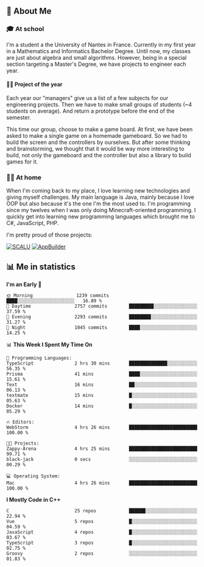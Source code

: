 ## 👀 About Me

### 🎓 At school

I'm a student a the University of Nantes in France. Currently in my first year in a Mathematics and Informatics Bachelor Degree. Until now, my classes are just about algebra and small algorithms. However, being in a special section targeting a Master's Degree, we have projects to engineer each year. 

#### 🔧🔬 Project of the year

Each year our "managers" give us a list of a few subjects for our engineering projects. Then we have to make small groups of students (~4 students on average). And return a prototype before the end of the semester.

This time our group, choose to make a game board. At first, we have been asked to make a single game on a homemade gameboard. So we had to build the screen and the controllers by ourselves. 
But after some thinking and brainstorming, we thought that it would be way more interesting to build, not only the gameboard and the controller but also a library to build games for it.

### 👨‍💻 At home

When I'm coming back to my place, I love learning new technologies and giving myself challenges. My main language is Java, mainly because I love OOP but also because it's the one I'm the most used to. I'm programming since my twelves when I was only doing Minecraft-oriented programming.  I quickly get into learning new programming languages which brought me to C#, JavaScript, PHP. 

I'm pretty proud of those projects:

[![SCALU](https://github-readme-stats.vercel.app/api/pin?username=renardfute&repo=SCALU)](https://github.com/renardfute/scalu)
[![AppBuilder](https://github-readme-stats.vercel.app/api/pin?username=pulsedev2&repo=AppBuilder)](https://github.com/pulsedev2/AppBuilder)

## 📊 Me in statistics
<!--START_SECTION:waka-->
**I'm an Early 🐤** 

```text
🌞 Morning                1239 commits        ████░░░░░░░░░░░░░░░░░░░░░   16.89 % 
🌆 Daytime                2757 commits        █████████░░░░░░░░░░░░░░░░   37.59 % 
🌃 Evening                2293 commits        ████████░░░░░░░░░░░░░░░░░   31.27 % 
🌙 Night                  1045 commits        ████░░░░░░░░░░░░░░░░░░░░░   14.25 % 
```


📊 **This Week I Spent My Time On** 

```text
💬 Programming Languages: 
TypeScript               2 hrs 30 mins       ██████████████░░░░░░░░░░░   56.35 % 
Prisma                   41 mins             ████░░░░░░░░░░░░░░░░░░░░░   15.61 % 
Text                     16 mins             ██░░░░░░░░░░░░░░░░░░░░░░░   06.13 % 
textmate                 15 mins             █░░░░░░░░░░░░░░░░░░░░░░░░   05.63 % 
Docker                   14 mins             █░░░░░░░░░░░░░░░░░░░░░░░░   05.29 % 

🔥 Editors: 
WebStorm                 4 hrs 26 mins       █████████████████████████   100.00 % 

🐱‍💻 Projects: 
Zappy-Arena              4 hrs 25 mins       █████████████████████████   99.71 % 
black-jack               0 secs              ░░░░░░░░░░░░░░░░░░░░░░░░░   00.29 % 

💻 Operating System: 
Mac                      4 hrs 26 mins       █████████████████████████   100.00 % 
```

**I Mostly Code in C++** 

```text
C                        25 repos            ██████░░░░░░░░░░░░░░░░░░░   22.94 % 
Vue                      5 repos             █░░░░░░░░░░░░░░░░░░░░░░░░   04.59 % 
JavaScript               4 repos             █░░░░░░░░░░░░░░░░░░░░░░░░   03.67 % 
TypeScript               3 repos             █░░░░░░░░░░░░░░░░░░░░░░░░   02.75 % 
Groovy                   2 repos             ░░░░░░░░░░░░░░░░░░░░░░░░░   01.83 % 
```




<!--END_SECTION:waka-->
